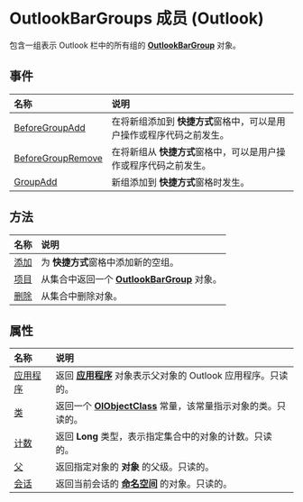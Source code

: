 
# OutlookBarGroups 成员 (Outlook)


包含一组表示 Outlook 栏中的所有组的 **[OutlookBarGroup](4ccc4213-5a57-7a8b-4ce5-869a096bd096.md)** 对象。


## 事件



|**名称**|**说明**|
|:-----|:-----|
|[BeforeGroupAdd](7bce246a-69fa-0dcd-4c43-fbfc43385864.md)|在将新组添加到 **快捷方式**窗格中，可以是用户操作或程序代码之前发生。|
|[BeforeGroupRemove](b3ad5d29-c906-ebe7-02b7-145091ddccce.md)|在将新组从 **快捷方式**窗格中，可以是用户操作或程序代码之前发生。|
|[GroupAdd](5fae2579-b4db-d645-27d4-dce867e64242.md)|新组添加到 **快捷方式**窗格时发生。|

## 方法



|**名称**|**说明**|
|:-----|:-----|
|[添加](cf3e449f-82c2-463b-1b30-c7a0729d9208.md)|为 **快捷方式**窗格中添加新的空组。|
|[项目](443bfb94-28c0-3977-8edd-e2630acd91be.md)|从集合中返回一个  **[OutlookBarGroup](4ccc4213-5a57-7a8b-4ce5-869a096bd096.md)** 对象。|
|[删除](997db21c-9d4a-5691-f6b9-c156bdc73b2a.md)|从集合中删除对象。|

## 属性



|**名称**|**说明**|
|:-----|:-----|
|[应用程序](b9e15eb6-8399-d4fd-ceac-19f590b10106.md)|返回 **[应用程序](797003e7-ecd1-eccb-eaaf-32d6ddde8348.md)** 对象表示父对象的 Outlook 应用程序。只读的。|
|[类](25fbafa4-eb03-3f14-2886-551548c63b3e.md)|返回一个 **[OlObjectClass](33d724b3-df3c-2a7f-a80f-93b66d96f588.md)** 常量，该常量指示对象的类。只读的。|
|[计数](28ec7a66-335f-b7ae-e066-404ee070e0e9.md)|返回 **Long** 类型，表示指定集合中的对象的计数。只读的。|
|[父](73f12aaa-75ae-ddbd-ed76-cc3d4d630ddc.md)|返回指定对象的 **对象** 的父级。只读的。|
|[会话](f62d8290-7e42-1dbb-1135-3298b47124d6.md)|返回当前会话的 **[命名空间](f0dcaa19-07f5-5d42-a3bf-2e42b7885644.md)** 的对象。只读的。|

